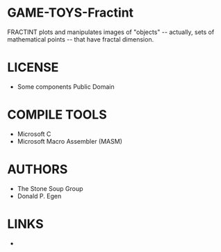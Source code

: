 # GAME-TOYS-Fractint
FRACTINT plots and manipulates images of "objects" -- actually, sets of mathematical points -- that have fractal dimension.

LICENSE
===============
* Some components Public Domain

COMPILE TOOLS
===============
*  Microsoft C
*  Microsoft Macro Assembler (MASM)
 
AUTHORS
===============
* The Stone Soup Group
* Donald P. Egen

LINKS
===============
* 
